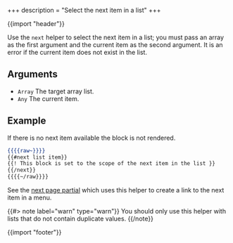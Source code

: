 +++
description = "Select the next item in a list"
+++

{{import "header"}}

Use the `next` helper to select the next item in a list; you must pass an array as the first argument and the current item as the second argument. It is an error if the current item does not exist in the list.

## Arguments

* `Array` The target array list.
* `Any` The current item.

## Example

If there is no next item available the block is not rendered.

```handlebars
{{{{raw~}}}}
{{#next list item}}
{{! This block is set to the scope of the next item in the list }}
{{/next}}
{{{{~/raw}}}}
```

See the [next page partial](https://github.com/uwe-app/plugins/blob/main/std/menu/partials/next-page.hbs) which uses this helper to create a link to the next item in a menu.

{{#> note label="warn" type="warn"}}
You should only use this helper with lists that do not contain duplicate values.
{{/note}}


{{import "footer"}}
